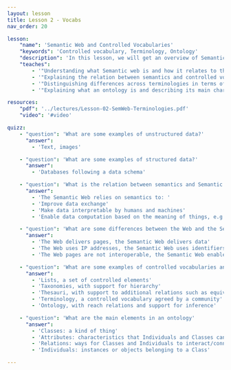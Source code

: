 ```yaml
---
layout: lesson
title: Lesson 2 - Vocabs
nav_order: 20

lesson:
    "name": 'Semantic Web and Controlled Vocabularies'
    "keywords": 'Controlled vocabulary, Terminology, Ontology'
    "description": 'In this lesson, we will get an overview of Semantic Web followed by an introduction to the spectrum of controlled vocabularies with a focus on those where community agreements play an important role (i.e., terminologies), particularly ontologies and their main elements.'
    "teaches": 
        - '"Understanding what Semantic web is and how it relates to the Web"'
        - '"Explaining the relation between semantics and controlled vocabularies"'
        - '"Distinguishing differences across terminologies in terms of formality and semantics support"' 
        - '"Explaining what an ontology is and describing its main characteristics and elements"'

resources:
    "pdf": '../lectures/Lesson-02-SemWeb-Terminologies.pdf'
    "video": '#video'

quizz:
    - "question": 'What are some examples of unstructured data?'
      "answer":   
        - 'Text, images'

    - "question": 'What are some examples of structured data?'
      "answer":   
        - 'Databases following a data schema'

    - "question": 'What is the relation between semantics and Semantic Web'
      "answer":   
        - 'The Semantic Web relies on semantics to: '
        - 'Improve data exchange'
        - 'Make data interpretable by humans and machines'
        - 'Enable data computation based on the meaning of things, e.g., reasoning'

    - "question": 'What are some differences between the Web and the Semantic Web'
      "answer":   
        - 'The Web delivers pages, the Semantic Web delivers data'
        - 'The Web uses IP addresses, the Semantic Web uses identifiers, e.g., URIs'
        - 'The Web pages are not interoperable, the Semantic Web enables data interoperability'

    - "question": 'What are some examples of controlled vocabularies and what characterizes them?' 
      "answer":   
        - 'Lists, a set of controlled elements'
        - 'Taxonomies, with support for hierarchy'
        - 'Thesauri, with support to additional relations such as equivalent to'
        - 'Terminology, a controlled vocabulary agreed by a community'
        - 'Ontology, with reach relations and support for inference'

    - "question": 'What are the main elements in an ontology'
      "answer":   
        - 'Classes: a kind of thing'
        - 'Attributes: characteristics that Individuals and Classes can have'
        - 'Relations: ways for Classes and Individuals to interact/connect with each other'
        - 'Individuals: instances or objects belonging to a Class'

---
```


